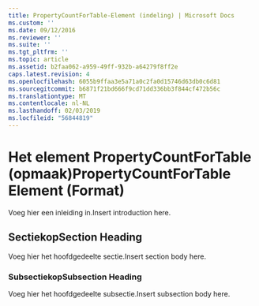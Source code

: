 ```yaml
---
title: PropertyCountForTable-Element (indeling) | Microsoft Docs
ms.custom: ''
ms.date: 09/12/2016
ms.reviewer: ''
ms.suite: ''
ms.tgt_pltfrm: ''
ms.topic: article
ms.assetid: b2faa062-a959-49ff-932b-a64279f8ff2e
caps.latest.revision: 4
ms.openlocfilehash: 6055b9ffaa3e5a71a0c2fa0d15746d63db0c6d81
ms.sourcegitcommit: b6871f21bd666f9cd71dd336bb3f844cf472b56c
ms.translationtype: MT
ms.contentlocale: nl-NL
ms.lasthandoff: 02/03/2019
ms.locfileid: "56844819"
---
```

# <a name="propertycountfortable-element-format"></a><span data-ttu-id="825c5-102">Het element PropertyCountForTable (opmaak)</span><span class="sxs-lookup"><span data-stu-id="825c5-102">PropertyCountForTable Element (Format)</span></span>

<span data-ttu-id="825c5-103">Voeg hier een inleiding in.</span><span class="sxs-lookup"><span data-stu-id="825c5-103">Insert introduction here.</span></span>

## <a name="section-heading"></a><span data-ttu-id="825c5-104">Sectiekop</span><span class="sxs-lookup"><span data-stu-id="825c5-104">Section Heading</span></span>

<span data-ttu-id="825c5-105">Voeg hier het hoofdgedeelte sectie.</span><span class="sxs-lookup"><span data-stu-id="825c5-105">Insert section body here.</span></span>

### <a name="subsection-heading"></a><span data-ttu-id="825c5-106">Subsectiekop</span><span class="sxs-lookup"><span data-stu-id="825c5-106">Subsection Heading</span></span>

<span data-ttu-id="825c5-107">Voeg hier het hoofdgedeelte subsectie.</span><span class="sxs-lookup"><span data-stu-id="825c5-107">Insert subsection body here.</span></span>
